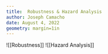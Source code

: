 ```yaml
---
title:  Robustness & Hazard Analysis
author: Joseph Camacho
date: August 4, 2022
geometry: margin=1in
---
```

![[Robustness]]
![[Hazard Analysis]]